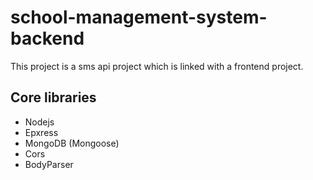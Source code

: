 # school-management-system-backend
This project is a sms api project which is linked with a frontend project.

## Core libraries
- Nodejs
- Epxress
- MongoDB (Mongoose)
 - Cors
 - BodyParser
